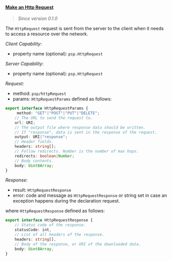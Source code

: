 #### <a href="#httpRequest" name="httpRequest" class="anchor">Make an Http Request</a>

> *Since version 0.1.0*

The `HttpRequest` request is sent from the server to the client when it needs to access a resource over the network.

*Client Capability*:

* property name (optional): `psp.HttpRequest`

*Server Capability*:

* property name (optional): `psp.HttpRequest`

*Request*:

* method: `psp/httpRequest`
* params: `HttpRequestParams` defined as follows:

<div class="anchorHolder"><a href="#httpRequestParams" name="HttpRequestParams" class="linkableAnchor"></a></div>

```typescript
export interface HttpRequestParams {
     method: "GET"|"POST"|"PUT"|"DELETE";
    // The URL to send the request to.
    url: URI;
    // The output file where response data should be written.
    // If "response", data is sent in the response of the request.
    output: URI|"response";
    // Header fields.
    headers: string[];
    // Follow redirects. Number is the number of max hops.
    redirects: boolean|Number;
    // Body contents.
    body: Uint8Array;
}
```

*Response*:

* result: `HttpRequestResponse`
* error: code and message as `HttpRequestResponse` or string set in case an exception happens during the declaration request.

where `HttpRequestResponse` defined as follows:

<div class="anchorHolder"><a href="#httpRequestResponse" name="HttpRequestResponse" class="linkableAnchor"></a></div>

```typescript
export interface HttpRequestResponse {
    // Status code of the response.
    statusCode: int,
    // List of all headers of the response.
    headers: string[],
    // Body of the response, or URI of the downloaded data.
    body: Uint8Array,
}
```
